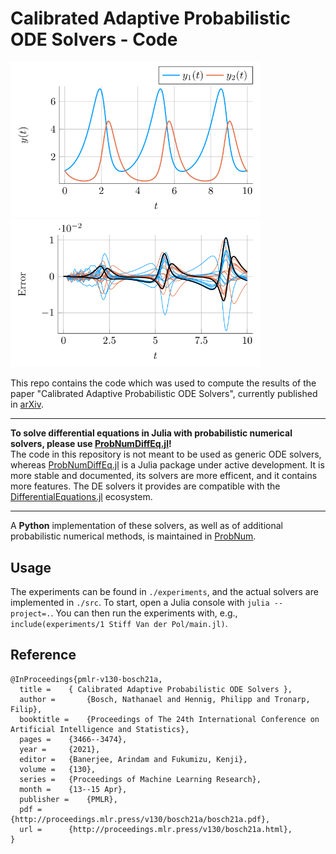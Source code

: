# Calibrated Adaptive Probabilistic ODE Solvers - Code

<p>
  <img src="figures/solution.svg" width="400">
  <img src="figures/samples.svg" width="400">
</p>

This repo contains the code which was used to compute the results of the paper "Calibrated Adaptive Probabilistic ODE Solvers", currently published in
[arXiv](https://arxiv.org/abs/2012.08202).


---

__To solve differential equations in Julia with probabilistic numerical solvers, please use
[ProbNumDiffEq.jl](https://github.com/nathanaelbosch/ProbNumDiffEq.jl)!__<br />
The code in this repository is not meant to be used as generic ODE solvers, whereas
[ProbNumDiffEq.jl](https://github.com/nathanaelbosch/ProbNumDiffEq.jl)
is a Julia package under active development.
It is more stable and documented, its solvers are more efficent, and it contains more features.
The DE solvers it provides are compatible with the
[DifferentialEquations.jl](https://docs.sciml.ai/stable/)
ecosystem.

---

A __Python__ implementation of these solvers, as well as of additional probabilistic numerical methods, is maintained in [ProbNum](https://github.com/probabilistic-numerics/probnum).


## Usage
The experiments can be found in `./experiments`, and the actual solvers are implemented in `./src`.
To start, open a Julia console with `julia --project=.`.
You can then run the experiments with, e.g., `include(experiments/1 Stiff Van der Pol/main.jl)`.


## Reference
```
@InProceedings{pmlr-v130-bosch21a,
  title = 	 { Calibrated Adaptive Probabilistic ODE Solvers },
  author =       {Bosch, Nathanael and Hennig, Philipp and Tronarp, Filip},
  booktitle = 	 {Proceedings of The 24th International Conference on Artificial Intelligence and Statistics},
  pages = 	 {3466--3474},
  year = 	 {2021},
  editor = 	 {Banerjee, Arindam and Fukumizu, Kenji},
  volume = 	 {130},
  series = 	 {Proceedings of Machine Learning Research},
  month = 	 {13--15 Apr},
  publisher =    {PMLR},
  pdf = 	 {http://proceedings.mlr.press/v130/bosch21a/bosch21a.pdf},
  url = 	 {http://proceedings.mlr.press/v130/bosch21a.html},
}
```
